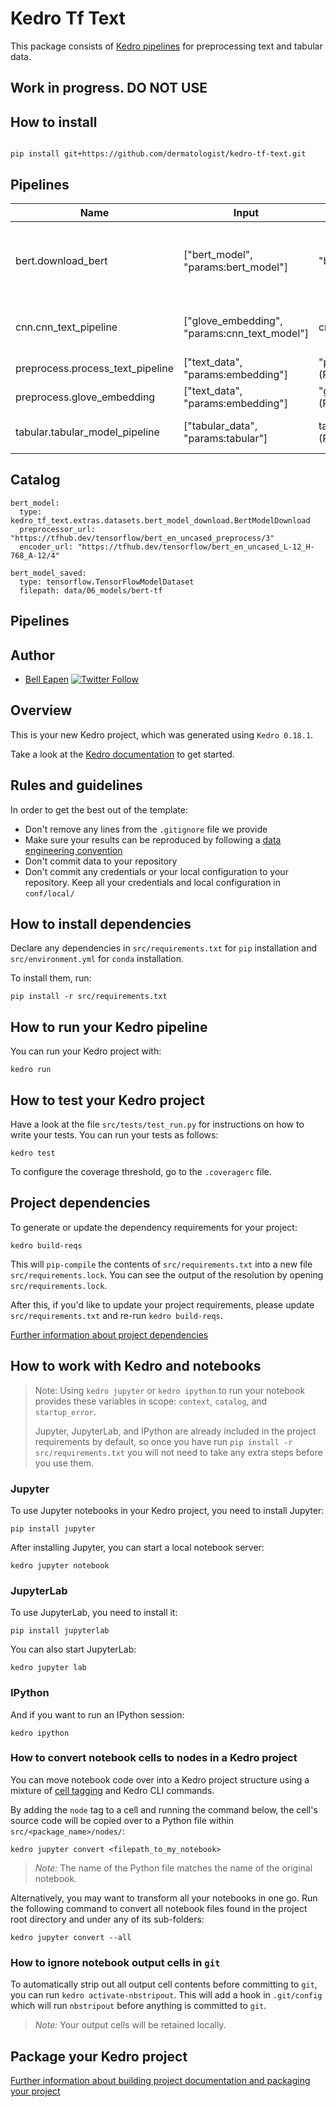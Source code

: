 # Kedro Tf Text

This package consists of [Kedro pipelines](https://kedro.readthedocs.io/en/stable/kedro.pipeline.html) for preprocessing text and tabular data.

## **Work in progress. DO NOT USE**

## How to install
```

pip install git+https://github.com/dermatologist/kedro-tf-text.git

```
## Pipelines
| Name | Input | Output | Description | Params |
| ---- | ---- | ---- | ---- | ---- |
| bert.download_bert | ["bert_model", "params:bert_model"] | "bert_model_saved" | Download and save bert model (See bert_model and bert_model_saved in catalog) | None |
| cnn.cnn_text_pipeline | ["glove_embedding", "params:cnn_text_model"] | cnn_text_model | creates a CNN text model from GloVe embedding layer | MAX_SEQ_LENGTH |
| preprocess.process_text_pipeline | ["text_data", "params:embedding"] | "processed_text" (Pickle) | text to Gensim sentences | REPORT_FIELD, ID, TARGET |
| preprocess.glove_embedding | ["text_data", "params:embedding"] | "glove_embedding" (Pickle) | Create GloVe embedding | REPORT_FIELD, ID, TARGET |
| tabular.tabular_model_pipeline | ["tabular_data", "params:tabular"] | tabular_model (Pickle) | Create a model from tabular csv data | DROP, TARGET, EPOCHS, DENSE_LAYER |

## Catalog
```
bert_model:
  type: kedro_tf_text.extras.datasets.bert_model_download.BertModelDownload
  preprocessor_url: "https://tfhub.dev/tensorflow/bert_en_uncased_preprocess/3"
  encoder_url: "https://tfhub.dev/tensorflow/bert_en_uncased_L-12_H-768_A-12/4"

bert_model_saved:
  type: tensorflow.TensorFlowModelDataset
  filepath: data/06_models/bert-tf
```

## Pipelines

## Author

- [Bell Eapen](https://nuchange.ca) [![Twitter Follow](https://img.shields.io/twitter/follow/beapen?style=social)](https://twitter.com/beapen)

## Overview

This is your new Kedro project, which was generated using `Kedro 0.18.1`.

Take a look at the [Kedro documentation](https://kedro.readthedocs.io) to get started.

## Rules and guidelines

In order to get the best out of the template:

* Don't remove any lines from the `.gitignore` file we provide
* Make sure your results can be reproduced by following a [data engineering convention](https://kedro.readthedocs.io/en/stable/faq/faq.html#what-is-data-engineering-convention)
* Don't commit data to your repository
* Don't commit any credentials or your local configuration to your repository. Keep all your credentials and local configuration in `conf/local/`

## How to install dependencies

Declare any dependencies in `src/requirements.txt` for `pip` installation and `src/environment.yml` for `conda` installation.

To install them, run:

```
pip install -r src/requirements.txt
```

## How to run your Kedro pipeline

You can run your Kedro project with:

```
kedro run
```

## How to test your Kedro project

Have a look at the file `src/tests/test_run.py` for instructions on how to write your tests. You can run your tests as follows:

```
kedro test
```

To configure the coverage threshold, go to the `.coveragerc` file.

## Project dependencies

To generate or update the dependency requirements for your project:

```
kedro build-reqs
```

This will `pip-compile` the contents of `src/requirements.txt` into a new file `src/requirements.lock`. You can see the output of the resolution by opening `src/requirements.lock`.

After this, if you'd like to update your project requirements, please update `src/requirements.txt` and re-run `kedro build-reqs`.

[Further information about project dependencies](https://kedro.readthedocs.io/en/stable/kedro_project_setup/dependencies.html#project-specific-dependencies)

## How to work with Kedro and notebooks

> Note: Using `kedro jupyter` or `kedro ipython` to run your notebook provides these variables in scope: `context`, `catalog`, and `startup_error`.
>
> Jupyter, JupyterLab, and IPython are already included in the project requirements by default, so once you have run `pip install -r src/requirements.txt` you will not need to take any extra steps before you use them.

### Jupyter
To use Jupyter notebooks in your Kedro project, you need to install Jupyter:

```
pip install jupyter
```

After installing Jupyter, you can start a local notebook server:

```
kedro jupyter notebook
```

### JupyterLab
To use JupyterLab, you need to install it:

```
pip install jupyterlab
```

You can also start JupyterLab:

```
kedro jupyter lab
```

### IPython
And if you want to run an IPython session:

```
kedro ipython
```

### How to convert notebook cells to nodes in a Kedro project
You can move notebook code over into a Kedro project structure using a mixture of [cell tagging](https://jupyter-notebook.readthedocs.io/en/stable/changelog.html#release-5-0-0) and Kedro CLI commands.

By adding the `node` tag to a cell and running the command below, the cell's source code will be copied over to a Python file within `src/<package_name>/nodes/`:

```
kedro jupyter convert <filepath_to_my_notebook>
```
> *Note:* The name of the Python file matches the name of the original notebook.

Alternatively, you may want to transform all your notebooks in one go. Run the following command to convert all notebook files found in the project root directory and under any of its sub-folders:

```
kedro jupyter convert --all
```

### How to ignore notebook output cells in `git`
To automatically strip out all output cell contents before committing to `git`, you can run `kedro activate-nbstripout`. This will add a hook in `.git/config` which will run `nbstripout` before anything is committed to `git`.

> *Note:* Your output cells will be retained locally.

## Package your Kedro project

[Further information about building project documentation and packaging your project](https://kedro.readthedocs.io/en/stable/tutorial/package_a_project.html)

